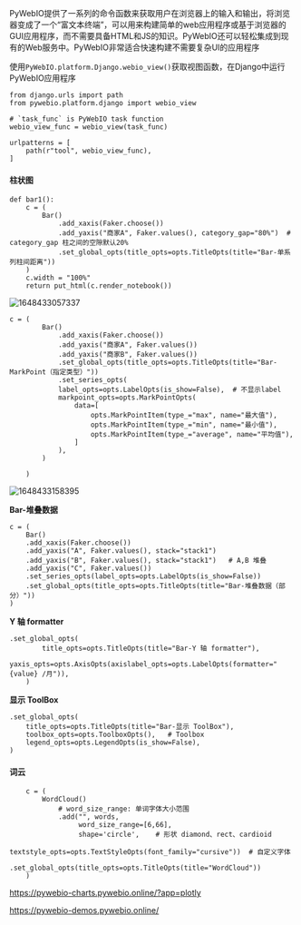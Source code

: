 PyWebIO提供了一系列的命令函数来获取用户在浏览器上的输入和输出，将浏览器变成了一个“富文本终端”，可以用来构建简单的web应用程序或基于浏览器的GUI应用程序，而不需要具备HTML和JS的知识。PyWebIO还可以轻松集成到现有的Web服务中。PyWebIO非常适合快速构建不需要复杂UI的应用程序



使用`PyWebIO.platform.Django.webio_view()`获取视图函数，在Django中运行PyWebIO应用程序

```
from django.urls import path
from pywebio.platform.django import webio_view

# `task_func` is PyWebIO task function
webio_view_func = webio_view(task_func)

urlpatterns = [
    path(r"tool", webio_view_func),
]
```



#### 柱状图

```
def bar1():
    c = (
        Bar()
            .add_xaxis(Faker.choose())
            .add_yaxis("商家A", Faker.values(), category_gap="80%")  # category_gap 柱之间的空隙默认20%
            .set_global_opts(title_opts=opts.TitleOpts(title="Bar-单系列柱间距离"))
    )
    c.width = "100%"
    return put_html(c.render_notebook())
```

![1648433057337](C:\Users\wsm\AppData\Roaming\Typora\typora-user-images\1648433057337.png)

```
c = (
        Bar()
            .add_xaxis(Faker.choose())
            .add_yaxis("商家A", Faker.values())
            .add_yaxis("商家B", Faker.values())
            .set_global_opts(title_opts=opts.TitleOpts(title="Bar-MarkPoint（指定类型）"))
            .set_series_opts(
            label_opts=opts.LabelOpts(is_show=False),  # 不显示label
            markpoint_opts=opts.MarkPointOpts(
                data=[
                    opts.MarkPointItem(type_="max", name="最大值"),
                    opts.MarkPointItem(type_="min", name="最小值"),
                    opts.MarkPointItem(type_="average", name="平均值"),
                ]
            ),
        )

    )
```

![1648433158395](C:\Users\wsm\AppData\Roaming\Typora\typora-user-images\1648433158395.png)

**Bar-堆叠数据**

```
c = (
    Bar()
    .add_xaxis(Faker.choose())
    .add_yaxis("A", Faker.values(), stack="stack1")
    .add_yaxis("B", Faker.values(), stack="stack1")   # A,B 堆叠
    .add_yaxis("C", Faker.values())
    .set_series_opts(label_opts=opts.LabelOpts(is_show=False))
    .set_global_opts(title_opts=opts.TitleOpts(title="Bar-堆叠数据（部分）"))
)
```

**Y 轴 formatter**

```
.set_global_opts(
        title_opts=opts.TitleOpts(title="Bar-Y 轴 formatter"),
        yaxis_opts=opts.AxisOpts(axislabel_opts=opts.LabelOpts(formatter="{value} /月")),
    )
```

**显示 ToolBox**

```
.set_global_opts(
	title_opts=opts.TitleOpts(title="Bar-显示 ToolBox"),
	toolbox_opts=opts.ToolboxOpts(),   # Toolbox
	legend_opts=opts.LegendOpts(is_show=False),
)
```

#### 词云

```
    c = (
        WordCloud()
            # word_size_range: 单词字体大小范围
            .add("", words,
                 word_size_range=[6,66],
                 shape='circle',    # 形状 diamond、rect、cardioid
                 textstyle_opts=opts.TextStyleOpts(font_family="cursive"))  # 自定义字体
            .set_global_opts(title_opts=opts.TitleOpts(title="WordCloud"))
    )
```









https://pywebio-charts.pywebio.online/?app=plotly

https://pywebio-demos.pywebio.online/